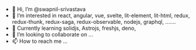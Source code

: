 - 👋 Hi, I’m @swapnil-srivastava
- 👀 I’m interested in react, angular, vue, svelte, lit-element, lit-html, redux, redux-thunk, redux-saga, redux-observable, nodejs, graphql,  .......
- 🌱 Currently learning solidjs, Astrojs, freshjs, deno, 
- 💞️ I’m looking to collaborate on ...
- 📫 How to reach me ...

<!---
swapnil-srivastava/swapnil-srivastava is a ✨ special ✨ repository because its `README.md` (this file) appears on your GitHub profile.
You can click the Preview link to take a look at your changes.
--->
